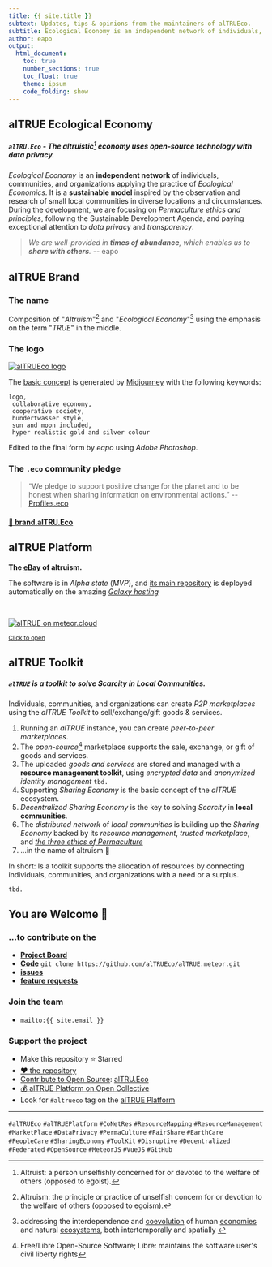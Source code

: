 ```yaml
---
title: {{ site.title }}
subtext: Updates, tips & opinions from the maintainers of alTRUEco.
subtitle: Ecological Economy is an independent network of individuals, communities, and organizations applying the practice of Ecological Economics. It is a sustainable model inspired by the observation and research of small local communities in diverse locations and circumstances. During the development we are focusing on the Permaculture ethics and principles, following the Sustainable Development Agenda and paying exceptional attention on data privacy and transparency.
author: eapo
output: 
  html_document: 
    toc: true
    number_sections: true
    toc_float: true
    theme: ipsum
    code_folding: show
---
```


## alTRUE Ecological Economy
##### `alTRU.Eco` - The altruistic[^Altruist] economy uses _open-source technology_ with _data privacy_.

_Ecological Economy_ is an **independent network** of individuals, communities, and organizations applying the practice of _Ecological Economics_. It is a **sustainable model** inspired by the observation and research of small local communities in diverse locations and circumstances. During the development, we are focusing on _Permaculture ethics and principles_, following the Sustainable Development Agenda, and paying exceptional attention to _data privacy_ and _transparency_.

> _We are well-provided in **times of abundance**, which enables us to **share with others**._
> -- eapo

## alTRUE Brand
### The name
Composition of "_Altruism_"[^altruism] and "_Ecological Economy_"[^3co] using the emphasis on the term "_TRUE_" in the middle.
### The logo
[![alTRUEco logo](https://avatars.githubusercontent.com/u/116693424?s=180&u=c328b1bbb45d17698cb603ccdc6990abae4a4fb4&v=4)](https://avatars.githubusercontent.com/u/116693424?s=4000&u=c328b1bbb45d17698cb603ccdc6990abae4a4fb4&v=4 "logo, collaborative economy, cooperative society, hundertwasser style, sun and moon included, hyper realistic gold and silver colour")

The [basic concept](https://pixeldrain.com/u/Uu2KV8tg) is generated by [Midjourney](https://en.wikipedia.org/wiki/Midjourney) with the following keywords:

```
logo,
 collaborative economy,
 cooperative society,
 hundertwasser style,
 sun and moon included,
 hyper realistic gold and silver colour
```

Edited to the final form by _eapo_ using _Adobe Photoshop_.

### The `.eco` community pledge
> “We pledge to support positive change for the planet and to be honest when sharing information on environmental actions.”
-- [Profiles.eco](https://profiles.eco/altru.eco/)

#### [💝 brand.alTRU.Eco](https://brand.altru.eco/)

## alTRUE Platform
**The [eBay](https://en.wikipedia.org/wiki/EBay) of altruism.**

The software is in _Alpha state_ (_MVP_), and [its main repository](https://github.com/DeCentral-Budapest/altruist-platform-meteor "DeCentral-Budapest/altruist-platform-meteor: Toolkit for Decentralized Federated Sharing Economy") is deployed automatically on the amazing [_Galaxy hosting_](https://www.meteor.com/cloud "Meteor Cloud: The Only Full-Service Cloud Offering for Meteor Apps.")

<div class="alert alert-info part in-view text-center">&nbsp;
    <p><a href="https://altru.eu.meteorapp.com/" title="Scale your apps confidently with minimal DevOps" target="_blank"><img src="//assets.website-files.com/5dd3f8176674eb0829f184d5/5fff6890ad5e896f40209256_Meteor%20Logo.png" alt="alTRUE on meteor.cloud" loading="lazy"></a></p>
    <a href="https://altru.eu.meteorapp.com/" title="Scale your apps confidently with minimal DevOps" target="_blank"><small>Click to open</small></a>
</div>

## alTRUE Toolkit
##### **`alTRUE`** is a **toolkit** to solve _Scarcity_ in _Local Communities_.
Individuals, communities, and organizations can create _P2P marketplaces_ using the _alTRUE Toolkit_ to sell/exchange/gift goods & services.
1. Running an _alTRUE_ instance, you can create _peer-to-peer marketplaces_.
2. The _open-source_[^FLOSS] marketplace supports the sale, exchange, or gift of goods and services.
3. The uploaded _goods and services_ are stored and managed with a **resource management toolkit**, using _encrypted data_ and _anonymized identity management_ `tbd.`
4. Supporting _Sharing Economy_ is the basic concept of the _alTRUE_ ecosystem.
5. _Decentralized Sharing Economy_ is the key to solving _Scarcity_ in **local communities**.
6. The _distributed network_ of _local communities_ is building up the _Sharing Economy_ backed by its _resource management_, _trusted marketplace_, and [_the three ethics of Permaculture_](https://permacultureprinciples.com/ethics/ "Earth care, People care and Fair share")
7. &hellip;in the name of altruism 💝

In short: Is a toolkit supports the allocation of resources by connecting individuals, communities, and organizations with a need or a surplus.

[^altruism]: Altruism: the principle or practice of unselfish concern for or devotion to the welfare of others (opposed to egoism).
[^Altruist]: Altruist: a person unselfishly concerned for or devoted to the welfare of others (opposed to egoist).
[^FLOSS]: Free/Libre Open-Source Software; Libre: maintains the software user's civil liberty rights
[^3co]: addressing the interdependence and [coevolution](https://en.wikipedia.org/wiki/Coevolution "Coevolution") of human [economies](https://en.wikipedia.org/wiki/Economy "Economy") and natural [ecosystems](https://en.wikipedia.org/wiki/Ecosystem "Ecosystem"), both intertemporally and spatially
 <sup>[<i class="fa fa-wikipedia-w"></i>](https://en.wikipedia.org/wiki/Ecological_economics)</sup>

`tbd.`

## You are Welcome 👋
### &hellip;to contribute on the
- [**Project Board**](https://github.com/orgs/alTRUEco/projects/1/)
- [**Code**](https://github.com/alTRUEco) `git clone https://github.com/alTRUEco/alTRUE.meteor.git`
- [**issues**](https://github.com/alTRUEco/alTRUE.meteor/issues)
- [**feature requests**](https://github.com/alTRUEco/alTRUE.meteor/labels/enhancement)
### Join the team
- `mailto:{{ site.email }}`
### Support the project
- Make this repository ⭐ Starred
- [❤ the repository](https://github.com/alTRUEco/alTRUE.meteor)
- [Contribute to Open Source](https://opensource.guide/how-to-contribute/ "How to Contribute to Open Source - Open Source Guides"): [<i class="fa fa-github fa-fw"></i>alTRU.Eco](https://github.com/alTRUEco)
- [💰 alTRUE Platform on Open Collective](https://opencollective.com/decentral/projects/altrueco)
- Look for `#altrueco` tag on the [alTRUE Platform](https://altru.eu.meteorapp.com/)

---

`#alTRUEco` `#alTRUEPlatform` `#CoNetRes` `#ResourceMapping` `#ResourceManagement` `#MarketPlace` `#DataPrivacy` `#PermaCulture` `#FairShare` `#EarthCare` `#PeopleCare` `#SharingEconomy` `#ToolKit` `#Disruptive` `#Decentralized` `#Federated` `#OpenSource` `#MeteorJS` `#VueJS` `#GitHub`